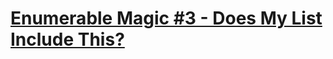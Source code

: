 # [Enumerable Magic #3 - Does My List Include This?](https://www.codewars.com/kata/enumerable-magic-number-3-does-my-list-include-this/)
